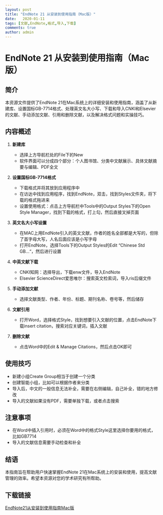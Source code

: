 ```yaml
---
layout: post
title: "EndNote 21 从安装到使用指南（Mac版）"
date:   2020-01-11
tags: [文献,EndNote,格式,导入,下载]
comments: true
author: admin
---
```

# EndNote 21 从安装到使用指南（Mac版）

## 简介
本资源文件提供了EndNote 21在Mac系统上的详细安装和使用指南，涵盖了从新建库、设置国标GB-7714格式、处理英文名大小写、下载和导入CNKI和Elsevier的文献、手动添加文献、引用和删除文献，以及解决格式问题和实操技巧。

## 内容概述
1. **新建库**
   - 选择上方导航栏处的File下的New
   - 软件界面可以分成四个部分：个人图书馆、分类中文献展示、具体文献摘要与编辑、PDF全文

2. **设置国标GB-7714格式**
   - 下载格式并将其放到应用程序中
   - 在访达中找到应用程序，找到EndNote，双击，找到Styles文件夹，将下载的格式拖进来
   - 设置使用格式：点击上方导航栏中Tools中的Output Styles下的Open Style Manager，找到下载的格式，打上勾，然后直接叉掉页面

3. **英文名大小写设置**
   - 在MAC上用EndNote引入的英文文献，作者的姓名全部都是大写的，但除了首字母大写，人名后面应该是小写字母
   - 打开EndNote，选择Tools下的Output Styles的Edit “Chinese Std GB…“，然后进行设置

4. **中英文献下载**
   - CNKI知网：选择导出，下载enw文件，导入EndNote
   - Elsevier ScienceDirect爱思唯尔：搜索英文检索词，导入ris后缀文件

5. **手动添加文献**
   - 选择文献类型、作者、年份、标题、期刊名称、卷号等，然后储存

6. **文献引用**
   - 打开Word，选择格式Style，找到想要引入文献的位置，点击EndNote下载insert citation，搜索对应关键词，插入文献

7. **删除文献**
   - 点击Word中的Edit & Manage Citations，然后点击OK即可

## 使用技巧
- 新建小组Create Group相当于创建一个分类
- 创建智能小组，比如可以根据作者来分类
- 导入后，中文的一般信息无法补全，需要在右侧编辑，自己补全，错的地方修改
- 导入的文献如果没有PDF，需要单独下载，或者点击搜索

## 注意事项
- 在Word中插入引用时，必须在Word中的格式Style这里选择你要用的格式，比如GB7714
- 导入的文献信息需要手动检查和补全

## 结语
本指南旨在帮助用户快速掌握EndNote 21在Mac系统上的安装和使用，提高文献管理的效率。希望本资源对您的学术研究有所帮助。

## 下载链接

[EndNote21从安装到使用指南Mac版](https://pan.quark.cn/s/dc7f17420d3c)